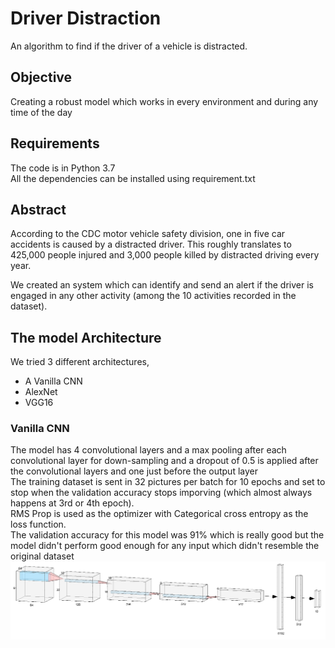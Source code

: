 # Driver Distraction
  An algorithm to find if the driver of a vehicle is distracted.

## Objective
  Creating a robust model which works in every environment and during any time of the day

## Requirements
  The code is in Python 3.7</br>
  All the dependencies can be installed using requirement.txt

## Abstract
  <p>According to the CDC motor vehicle safety division, one in five car accidents is caused by a distracted driver. This roughly translates to 425,000 people injured and 3,000 people killed by distracted driving every year.</p>
  <p>We created an system which can identify and send an alert if the driver is engaged in any other activity (among the 10 activities recorded in the dataset).</p>
  
## The model Architecture
  We tried 3 different architectures,
  <ul>
  <li>A Vanilla CNN</li>
  <li>AlexNet</li>
  <li>VGG16</li>
  </ul>
  
  ### Vanilla CNN
   The model has 4 convolutional layers and a max pooling after each convolutional layer for down-sampling and a dropout of 0.5 is applied after the convolutional layers and one just before the output layer</br>
   The training dataset is sent in 32 pictures per batch for 10 epochs and set to stop when the validation accuracy stops imporving (which almost always happens at 3rd or 4th epoch).</br>
   RMS Prop is used as the optimizer with Categorical cross entropy as the loss function.</br>
   The validation accuracy for this model was 91% which is really good but the model didn't perform good enough for any input which didn't resemble the original dataset
  <img src='https://github.com/Revanthmk/Proofs/blob/master/Pictures%20proof/Driver%20Distraction/CNN%20visu.PNG'>




















